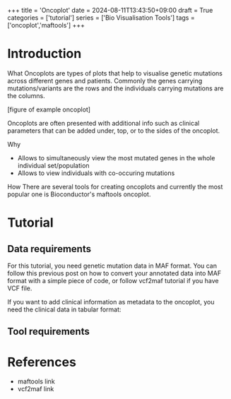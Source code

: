 +++
title = 'Oncoplot'
date = 2024-08-11T13:43:50+09:00
draft = True
categories = ['tutorial']
series = ['Bio Visualisation Tools']
tags = ['oncoplot','maftools']
+++

# Introduction

What
Oncoplots are types of plots that help to visualise genetic 
mutations across different genes and patients.
Commonly the genes carrying mutations/variants are the rows and the
individuals carrying mutations are the columns. 

[figure of example oncoplot]

Oncoplots are often presented with additional info such as clinical 
parameters that can be added under, top, or to the sides of the oncoplot.

Why
- Allows to simultaneously view the most mutated genes in the whole 
individual set/population
- Allows to view individuals with co-occuring mutations 

How
There are several tools for creating oncoplots and currently the most 
popular one is Bioconductor's maftools oncoplot. 


# Tutorial

## Data requirements

For this tutorial, you need genetic mutation data in MAF format. You can
follow this previous post on how to convert your annotated data into MAF
format with a simple piece of code, or follow vcf2maf tutorial if you have
VCF file.

If you want to add clinical information as metadata to the oncoplot,
you need the clinical data in tabular format:

## Tool requirements


# References

- maftools link
- vcf2maf link
